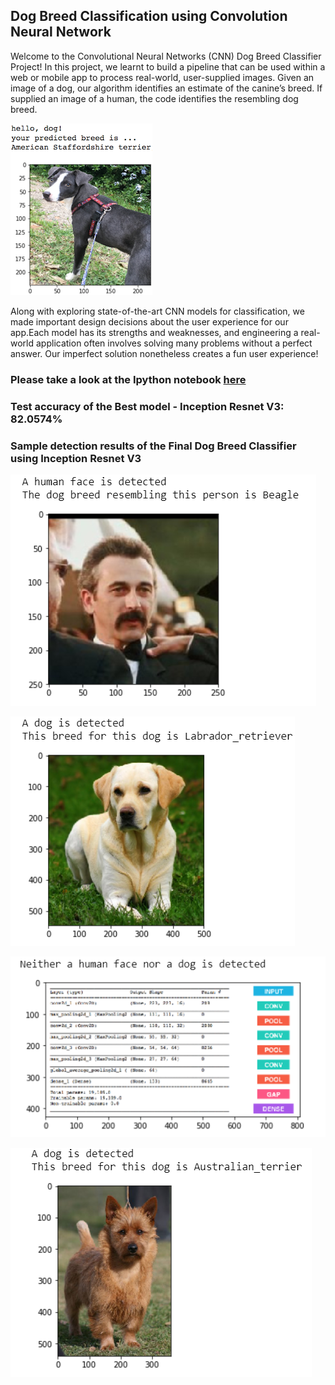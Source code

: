 [//]: # (Image References)

[image1]: ./images/sample_dog_output.png "Sample Output"
[image2]: ./images/vgg16_model.png "VGG-16 Model Keras Layers"
[image3]: ./images/vgg16_model_draw.png "VGG16 Model Figure"
[image4]: ./human_dog_detected.PNG "human dog"
[image5]: ./Lab_detected.PNG "Lab detected"
[image6]: ./No_human_no_dog_detected.PNG "No human dog"
[image7]: ./Australian_terrier_detected.PNG "Australian terrier"


## Dog Breed Classification using Convolution Neural Network

Welcome to the Convolutional Neural Networks (CNN) Dog Breed Classifier Project! In this project, we learnt to build a pipeline that can be used within a web or mobile app to process real-world, user-supplied images.  Given an image of a dog, our algorithm identifies an estimate of the canine’s breed.  If supplied an image of a human, the code identifies the resembling dog breed.  

![Sample Output][image1]

Along with exploring state-of-the-art CNN models for classification, we made important design decisions about the user experience for our app.Each model has its strengths and weaknesses, and engineering a real-world application often involves solving many problems without a perfect answer.  Our imperfect solution nonetheless creates a fun user experience!

### Please take a look at the Ipython notebook [here](https://github.com/ParthaPritamDeka/Dog-Breed-Classifier-Deep-Learning/edit/master/)

### Test accuracy of the Best model - Inception Resnet V3: 82.0574%

### Sample detection results of the Final Dog Breed Classifier using Inception Resnet V3

![human dog][image4]

![Lab detected][image5]

![No human dog][image6]

![Australian terrier][image7]
